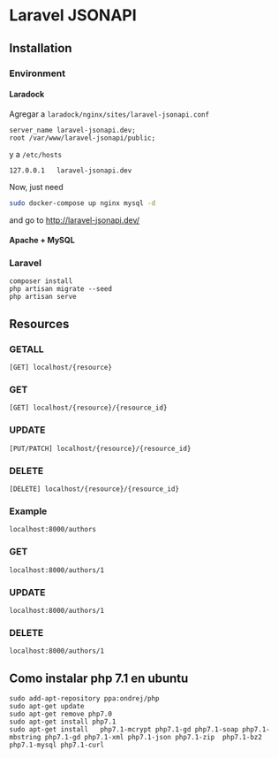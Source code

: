 # Laravel JSONAPI

## Installation

### Environment

#### Laradock

Agregar a `laradock/nginx/sites/laravel-jsonapi.conf`

```
server_name laravel-jsonapi.dev;
root /var/www/laravel-jsonapi/public;
```

y a `/etc/hosts`

```
127.0.0.1   laravel-jsonapi.dev
```

Now, just need

```bash
sudo docker-compose up nginx mysql -d
```

and go to <http://laravel-jsonapi.dev/>

#### Apache + MySQL

### Laravel

```
composer install
php artisan migrate --seed
php artisan serve
```

## Resources

### GETALL

```
[GET] localhost/{resource}
```

### GET

```
[GET] localhost/{resource}/{resource_id}
```

### UPDATE

```
[PUT/PATCH] localhost/{resource}/{resource_id}
```

### DELETE

```
[DELETE] localhost/{resource}/{resource_id}
```

### Example

```
localhost:8000/authors
```

### GET

```
localhost:8000/authors/1
```

### UPDATE

```
localhost:8000/authors/1
```

### DELETE

```
localhost:8000/authors/1
```

## Como instalar php 7.1 en ubuntu

```
sudo add-apt-repository ppa:ondrej/php
sudo apt-get update
sudo apt-get remove php7.0
sudo apt-get install php7.1
sudo apt-get install   php7.1-mcrypt php7.1-gd php7.1-soap php7.1-mbstring php7.1-gd php7.1-xml php7.1-json php7.1-zip  php7.1-bz2 php7.1-mysql php7.1-curl
```
